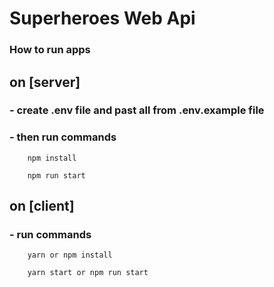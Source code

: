 # Superheroes Web Api

### How to run apps

## on [server]
### - create .env file and past all from .env.example file

### - then run commands

```
    npm install
```

```
    npm run start    
```


## on [client]

### - run commands

```
    yarn or npm install   
```

```
    yarn start or npm run start    
```
